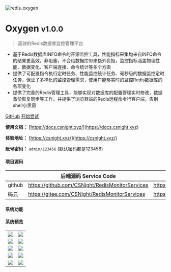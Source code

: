 ![redis_oxygen](https://socialify.git.ci/CSNight/redis_oxygen/image?description=1&descriptionEditable=Redis%20monitor%20and%20administration%20platform&forks=1&issues=1&language=1&owner=1&pulls=1&stargazers=1&theme=Light)
# Oxygen <small>v1.0.0</small>
> 高效的Redis数据库监控管理平台.

- 基于Redis数据库INFO命令的开源监控工具，性能指标采集均来自INFO命令的结果更高效，非阻塞，不会给数据库带来额外负担，监控指标涵盖物理性能、数据变化、客户端连接、命令统计等多个方面
- 提供了可配置指令执行定时任务、性能监控统计任务、毫秒级的数据监控定时任务，保证了多样化的监控管理需求，使用户能够实时的监控Redis数据库的各项变化
- 提供了完善的Redis管理工具，能够实现对数据库的配置管理实时修改，数据备份恢复同步等工作。并提供了浏览器端的Redis远程命令行客户端，告别shell小黑窗

[GitHub](https://github.com/CSNight/redis_oxygen)
[开始尝试](https://csnight.xyz/)

**使用文档：**  [https://docs.csnight.xyz/](https://docs.csnight.xyz)

**体验地址：**  [https://csnight.xyz/](https://csnight.xyz/)

**账号密码：** `admin/123456` (默认密码都是123456)

#### 项目源码

|     |   后端源码 Service Code |   前端源码 Client Code  |
|---  |--- | --- |
|  github   |  https://github.com/CSNight/RedisMonitorServices   |  https://github.com/CSNight/redis_oxygen   |
|  码云   |  https://gitee.com/CSNight/RedisMonitorServices   |  https://gitee.com/CSNight/redis_oxygen   |
#### 系统功能
#### 系统预览
<table>
    <tr>
        <td><img src="https://raw.githubusercontent.com/CSNight/redis_oxygen/master/docs/_image/screenshot/home.png"/></td>
        <td><img src="https://raw.githubusercontent.com/CSNight/redis_oxygen/master/docs/_image/screenshot/dashboard.png"/></td>
    </tr>
    <tr>
        <td><img src="https://raw.githubusercontent.com/CSNight/redis_oxygen/master/docs/_image/screenshot/instance.png"/></td>
       <td><img src="https://raw.githubusercontent.com/CSNight/redis_oxygen/master/docs/_image/screenshot/databackup.png"/></td>
    </tr>
    <tr>
        <td><img src="https://raw.githubusercontent.com/CSNight/redis_oxygen/master/docs/_image/screenshot/rolemanage.png"/></td>
       <td><img src="https://raw.githubusercontent.com/CSNight/redis_oxygen/master/docs/_image/screenshot/permission.png"/></td>
    </tr>
    <tr>   
         <td><img src="https://raw.githubusercontent.com/CSNight/redis_oxygen/master/docs/_image/screenshot/vnc.png"/></td>
         <td><img src="https://raw.githubusercontent.com/CSNight/redis_oxygen/master/docs/_image/screenshot/monitorTask.png"/></td>
    </tr>
    <tr>   
        <td><img src="https://raw.githubusercontent.com/CSNight/redis_oxygen/master/docs/_image/screenshot/codeEditor.png"/></td>
        <td><img src="https://raw.githubusercontent.com/CSNight/redis_oxygen/master/docs/_image/screenshot/mail.png"/></td>
     </tr>
</table>
